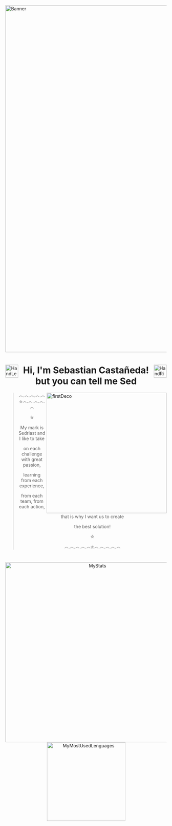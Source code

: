 <img align="center" alt="Banner" src="" width="1080" />

<h1></h1>

<img alt="HandLeftDeco" src="https://github.com/TheDudeThatCode/TheDudeThatCode/blob/master/Assets/Hi.gif" align="left" width="40"/>
<img alt="HandRightDeco" src="https://github.com/TheDudeThatCode/TheDudeThatCode/blob/master/Assets/Hi.gif" align="right" width="40"/>

<h1 align="center">
	Hi, I'm Sebastian Castañeda! 
	but you can tell me Sed
</h1> 

<img  alt="firstDeco" src="https://firebasestorage.googleapis.com/v0/b/port-e39af.appspot.com/o/MarkSED.svg?alt=media&token=e2091919-c34d-4bde-90cc-4b2686eb4a2f" align="right" width="375"/>

<div align="center">

> ෴.෴.෴.෴.෴⛤෴.෴.෴.෴.෴
> 
>⛤
> 
> My mark is Sedriast and I like to take
> 
> on each challenge with great passion,
> 
> learning from each experience,
> 
> from each team, from each action,
> 
> that is why I want us to create
> 
> the best solution!
>
> ⛤
> 
> ෴.෴.෴.෴.෴⛤෴.෴.෴.෴.෴

</div>	 

<h1></h1>

<div align="center">
	<img alt="MyStats" src="https://github-readme-stats.vercel.app/api?username=exSED&show_icons=true&theme=transparent" width="560"/>
	<img alt="MyMostUsedLenguages" src="https://github-readme-stats.vercel.app/api/top-langs/?username=exSED&theme=transparent&hide=glsl" width="245"/>
</div>
